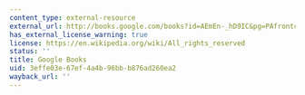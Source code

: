 ```yaml
---
content_type: external-resource
external_url: http://books.google.com/books?id=AEmEn-_hD9IC&pg=PAfrontcover
has_external_license_warning: true
license: https://en.wikipedia.org/wiki/All_rights_reserved
status: ''
title: Google Books
uid: 3effe03e-67ef-4a4b-96bb-b876ad260ea2
wayback_url: ''
---
```

